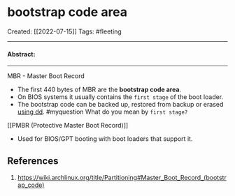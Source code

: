 

# bootstrap code area
Created:  [[2022-07-15]]
Tags: #fleeting 

---
#### Abstract:


---
MBR - Master Boot Record
- The first 440 bytes of MBR are the **bootstrap code area**. 
- On BIOS systems it usually contains the `first stage` of the boot loader. 
- The bootstrap code can be backed up, restored from backup or erased [using dd](https://wiki.archlinux.org/title/Dd#Backup_and_restore_MBR "Dd").
#myquestion What do you mean by `first stage?`


[[PMBR (Protective Master Boot Record)]]
- Used for BIOS/GPT booting with boot loaders that support it.








## References
1. https://wiki.archlinux.org/title/Partitioning#Master_Boot_Record_(bootstrap_code)